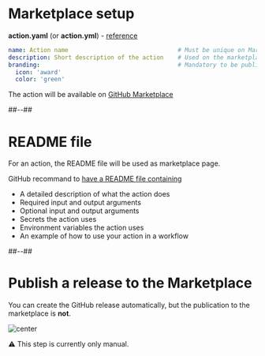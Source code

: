 <!-- .slide: class="with-code-bg-dark" -->

# Marketplace setup

**action.yaml** (or **action.yml**) - [reference](https://docs.github.com/en/actions/creating-actions/metadata-syntax-for-github-actions#branding)

```yaml [1|2|3-5]
name: Action name                               # Must be unique on Marketplace
description: Short description of the action    # Used on the marketplace
branding:                                       # Mandatory to be publish on the Marketplace
  icon: 'award'  
  color: 'green'
```

The action will be available on [GitHub Marketplace](https://github.com/marketplace?type=actions)

##--##

# README file

For an action, the README file will be used as marketplace page.

GitHub recommand to [have a README file containing](https://docs.github.com/en/actions/creating-actions/about-custom-actions#creating-a-readme-file-for-your-action)

- A detailed description of what the action does
- Required input and output arguments
- Optional input and output arguments
- Secrets the action uses
- Environment variables the action uses
- An example of how to use your action in a workflow
<!-- .element: class="list-fragment" -->

##--##

# Publish a release to the Marketplace

You can create the GitHub release automatically, but the publication to the marketplace is **not**.

![center](./assets/images/lifecycle-marketplace.png)

⚠️ This step is currently only manual.
<!-- .element: class="credits" -->
